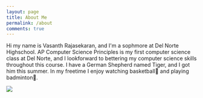 ```yaml
---
layout: page
title: About Me
permalink: /about
comments: true
---
```


Hi my name is Vasanth Rajasekaran, and I'm a sophmore at Del Norte Highschool. AP Computer Science Principles is my first computer science class at Del Norte, and I lookforward to bettering my computer science skills throughout this course. I have a German Shepherd named Tiger, and I got him this summer. In my freetime I enjoy watching basketball🏀 and playing badminton🏸. 

<div>
  <img style="text-align:center" src="{{site.baseurl}}/images/Tiger.png" class="center">
</div>

